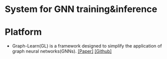 # System for GNN training&inference

# Platform

- Graph-Learn(GL) is a framework designed to simplify the application of graph neural networks(GNNs). [[Paper]](http://www.vldb.org/pvldb/vol12/p2094-zhu.pdf) [[Github]](https://github.com/alibaba/graph-learn)
